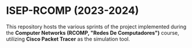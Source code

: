 # ISEP-RCOMP (2023-2024)



This repository hosts the various sprints of the project implemented during the **Computer Networks (RCOMP, "Redes De Computadores")** course, utilizing **Cisco Packet Tracer** as the simulation tool.
